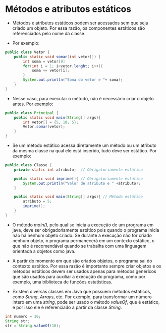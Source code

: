 # Métodos e atributos estáticos

- Métodos e atributos estáticos podem ser acessados sem que seja criado um objeto. Por essa razão, os componentes estáticos são referenciados pelo nome da classe.

- Por exemplo:

```java
public class Vetor {
	public static void somar(int vetor[]) {
		int soma = vetor[0]
		for(int i = 1; i<vetor.lenght; i++){
			soma += vetor[i];
		}
		System.out.println("Soma do vetor e "+ soma);
	}
}
```

- Nesse caso, para executar o método, não é necessário criar o objeto antes. Por exemplo:

```java
public class Principal {
	public static void main(String[] args){
		int vetor[] = {5, 10, 5};
		Vetor.somar(vetor);
	}
}
```

- Se um método estático acessa diretamente um método ou um atributo da mesma classe na qual ele está inserido, tudo deve ser estático. Por exemplo:

```java
public class Classe {
	private static int atributo;  // Obrigatoriamente estático

	public static void imprime(){ // Obrigatoriamente estático
		System.out.println("Valor de atributo e " +atributo);
	}

	public static void main(String[] args){ // Método estático
		atributo = 5;
		imprime();
	}
}
``` 

- O método *main()*, pelo qual se inicia a execução de um programa em java, deve ser obrigadoriamente estático pois quando o programa inicia não há nenhum objeto criado. Se durante a execução não for criado nenhum objeto, o programa permanecerá em um contexto estático, o que não é recomendável quando se trabalha com uma linguagem orientada a objetos como java.

- A partir do momento em que são criados objetos, o programa sai do contexto estático. Por essa razão é importante sempre criar objetos e os métodos estáticos devem ser usados apenas para métodos genéricos que são usados para auxiliar a execução do programa, como por exemplo, uma biblioteca de funções estatísticas.

- Existem diversas classes em Java que possuem métodos estáticos, como *String*, *Arrays*, etc. Por exemplo, para transformar um número intero em uma *string*, pode ser usado o método *valueOf*, que é estático, e por isso ele é referenciado a partir da classe *String*.

```java
int numero = 10;
String str;
str = String.valueOf(10);
```
